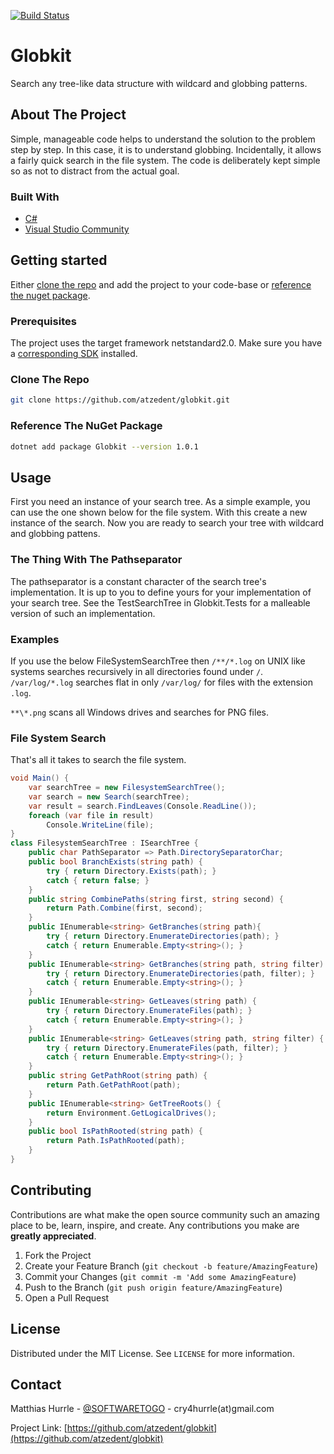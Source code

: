 [![Build Status](https://dev.azure.com/cry4hurrle/cry4hurrle/_apis/build/status/atzedent.globkit?branchName=master)](https://dev.azure.com/cry4hurrle/cry4hurrle/_build/latest?definitionId=1&branchName=master)

# Globkit

Search any tree-like data structure with wildcard and globbing patterns.

## About The Project

Simple, manageable code helps to understand the solution to the problem step by step. In this case, it is to understand globbing. Incidentally, it allows a fairly quick search in the file system.
The code is deliberately kept simple so as not to distract from the actual goal.

### Built With

* [C#](https://github.com/dotnet/csharplang)
* [Visual Studio Community](https://visualstudio.microsoft.com/vs/community/)

## Getting started

Either [clone the repo](#Clone-The-Repo) and add the project to your code-base or [reference the nuget package](#Reference-The-NuGet-Package).

### Prerequisites

The project uses the target framework netstandard2.0. Make sure you have a [corresponding SDK](https://dotnet.microsoft.com/download/dotnet-core/2.0) installed.

### Clone The Repo

```sh
git clone https://github.com/atzedent/globkit.git
```

### Reference The NuGet Package

```sh
dotnet add package Globkit --version 1.0.1
```

## Usage

First you need an instance of your search tree. As a simple example, you can use the one shown below for the file system. With this create a new instance of the search. Now you are ready to search your tree with wildcard and globbing pattens.

### The Thing With The Pathseparator

The pathseparator is a constant character of the search tree's implementation. It is up to you to define yours for your implementation of your search tree. See the TestSearchTree in Globkit.Tests for a malleable version of such an implementation.

### Examples

If you use the below FileSystemSearchTree then `/**/*.log` on UNIX like systems searches recursively in all directories found under `/`.
`/var/log/*.log` searches flat in only `/var/log/` for files with the extension `.log`.

`**\*.png` scans all Windows drives and searches for PNG files.

### File System Search

That's all it takes to search the file system. 

```csharp
void Main() {
	var searchTree = new FilesystemSearchTree();
	var search = new Search(searchTree);
	var result = search.FindLeaves(Console.ReadLine());
	foreach (var file in result)
		Console.WriteLine(file);
}
class FilesystemSearchTree : ISearchTree {
	public char PathSeparator => Path.DirectorySeparatorChar;
	public bool BranchExists(string path) {
		try { return Directory.Exists(path); }
		catch { return false; }
	}
	public string CombinePaths(string first, string second) {
		return Path.Combine(first, second);
	}
	public IEnumerable<string> GetBranches(string path){
		try { return Directory.EnumerateDirectories(path); }
		catch { return Enumerable.Empty<string>(); }
	}
	public IEnumerable<string> GetBranches(string path, string filter) {
		try { return Directory.EnumerateDirectories(path, filter); }
		catch { return Enumerable.Empty<string>(); }
	}
	public IEnumerable<string> GetLeaves(string path) {
		try { return Directory.EnumerateFiles(path); }
		catch { return Enumerable.Empty<string>(); }
	}
	public IEnumerable<string> GetLeaves(string path, string filter) {
		try { return Directory.EnumerateFiles(path, filter); }
		catch { return Enumerable.Empty<string>(); }
	}
	public string GetPathRoot(string path) {
		return Path.GetPathRoot(path);
	}
	public IEnumerable<string> GetTreeRoots() {
		return Environment.GetLogicalDrives();
	}
	public bool IsPathRooted(string path) {
		return Path.IsPathRooted(path);
	}
}
```

## Contributing

Contributions are what make the open source community such an amazing place to be, learn, inspire, and create. Any contributions you make are **greatly appreciated**.

1. Fork the Project
2. Create your Feature Branch (`git checkout -b feature/AmazingFeature`)
3. Commit your Changes (`git commit -m 'Add some AmazingFeature`)
4. Push to the Branch (`git push origin feature/AmazingFeature`)
5. Open a Pull Request

## License

Distributed under the MIT License. See `LICENSE` for more information.

## Contact

Matthias Hurrle - [@SOFTWARETOGO](https://twitter.com/softwaretogo) - cry4hurrle(at)gmail.com

Project Link: [https://github.com/atzedent/globkit](https://github.com/atzedent/globkit)
